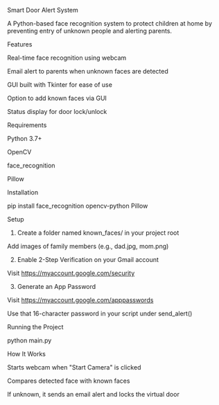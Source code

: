 Smart Door Alert System

A Python-based face recognition system to protect children at home by preventing entry of unknown people and alerting parents.

Features

Real-time face recognition using webcam

Email alert to parents when unknown faces are detected

GUI built with Tkinter for ease of use

Option to add known faces via GUI

Status display for door lock/unlock


Requirements

Python 3.7+

OpenCV

face_recognition

Pillow


Installation

pip install face_recognition opencv-python Pillow

Setup

1. Create a folder named known_faces/ in your project root

Add images of family members (e.g., dad.jpg, mom.png)



2. Enable 2-Step Verification on your Gmail account

Visit https://myaccount.google.com/security



3. Generate an App Password

Visit https://myaccount.google.com/apppasswords

Use that 16-character password in your script under send_alert()




Running the Project

python main.py

How It Works

Starts webcam when "Start Camera" is clicked

Compares detected face with known faces

If unknown, it sends an email alert and locks the virtual door
